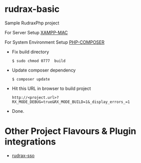 # rudrax-basic
Sample RudraxPhp project

For Server Setup [XAMPP-MAC](https://github.com/boilerplatez/docs/blob/master/markdown/xampp/MAC.md)

For System Environment Setup [PHP-COMPOSER](https://github.com/boilerplatez/docs/blob/master/markdown/php/ENV.md)

- Fix build directory   
    ````
    $ sudo chmod 0777  build
    ````
- Update composer dependency
    ````
    $ composer update
    ````
- Hit this URL  in browser to build project
    ````
    http://<project.url>?RX_MODE_DEBUG=true&RX_MODE_BUILD=1&_display_errors_=1
    ````
- Done.


# Other Project Flavours & Plugin integrations
- [rudrax-sso](https://github.com/boilerplatez/rudrax-basic/tree/rudrax-sso)
